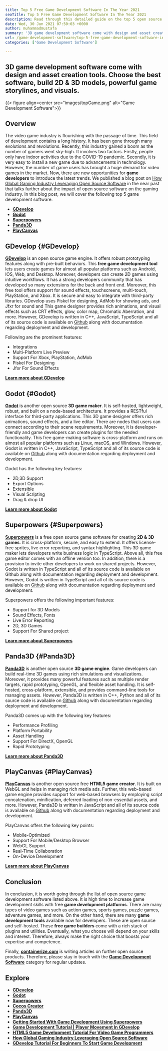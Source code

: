 ```yaml
---
title: Top 5 Free Game Development Software In The Year 2021
seoTitle: Top 5 Free Game Development Software In The Year 2021
description: Read through this detailed guide on the top 5 open source game development software. All the software listed here are free, self-hosted, and extensible
date: Wed, 30 Jun 2021 07:50:03 +0000
author: muhammadmustafa
summary: '3D game development software come with design and asset creation tools. Choose the best software, build 2D &amp; 3D models, powerful game storylines, and visuals.'
url: /game-development-software/top-5-free-game-development-software-in-the-year-2021/
categories: ['Game Development Software']

---
```

## 3D game development software come with design and asset creation tools. Choose the best software, build 2D & 3D models, powerful game storylines, and visuals.

{{< figure align=center src="images/topGame.png" alt="Game Development Software">}}  

## **Overview**

The video game industry is flourishing with the passage of time. This field of development contains a long history. It has been gone through many evolutions and revolutions. Recently, this industry gained a boom as the number of gamers went sky-high. It involves two factors. Firstly, people only have indoor activities due to the COVID-19 pandemic. Secondly, it is very easy to install a new game due to advancements in technology. However, the number of game users has brought a huge demand for video games in the market. Now, there are new opportunities for **game developers** to introduce the latest trends. We published a blog post on [How Global Gaming Industry Leveraging Open Source Software][1] in the near past that talks further about the impact of open source software on the gaming industry. In this blog post, we will cover the following top 5 game development software. 

  * **[GDevelop][2]**
  * **[Godot][3]**
  * **[Superpowers][4]**
  * **[Panda3D][5]**
  * **[PlayCanvas][6]**

## GDevelop {#GDevelop}

**[GDevelop][7]** is an open source game engine. It offers robust prototyping features along with pre-built behaviors. This **free game development tool** lets users create games for almost all popular platforms such as Android, IOS, Web, and Desktop. Moreover, developers can create 2D games using intuitive workflows. It has a strong developers community that has developed so many extensions for the back and front end. Moreover, this free tool offers support for sound effects, touchscreens, multi-touch, PlayStation, and Xbox. It is secure and easy to integrate with third-party libraries. GDevelop uses Piskel for designing, AdMob for showing ads, and Jfxr for sound and This game designer provides rich animations, and visual effects such as CRT effects, glow, color map, Chromatic Aberration, and more. However, GDevelop is written in C++, JavaScript, TypeScript and all of its source code is available on [Github][8] along with documentation regarding deployment and development.

Following are the prominent features:

  * Integrations
  * Multi-Platform Live Preview
  * Support For Xbox, PlayStation, AdMob
  * Piskel For Designing
  * Jfxr For Sound Effects

**[Learn more about GDevelop][9]**

## Godot {#Godot}

**[Godot][10]** is another open source **3D game maker**. It is self-hosted, lightweight, robust, and built on a node-based architecture. It provides a RESTful interface for third-party applications. This 3D game designer offers rich animations, sound effects, and a live editor. There are nodes that users can connect according to their scene requirements. Moreover, it is developer-friendly and game developers can create plugins for the needed functionality. This free game-making software is cross-platform and runs on almost all popular platforms such as Linux, macOS, and Windows. However, Godot is written in C++, JavaScript, TypeScript and all of its source code is available on [Github][11] along with documentation regarding deployment and development.

Godot has the following key features:

  * 2D,3D Support
  * Export Options
  * Extensible
  * Visual Scripting
  * Drag & drop UI

**[Learn more about Godot][12]**

## Superpowers {#Superpowers}

**[Superpowers][13]** is a free open source game software for creating **2D & 3D games**. It is cross-platform, secure, and easy to extend. It offers license-free sprites, live error reporting, and syntax highlighting. This 3D game maker lets developers write business logic in TypeScript. Above all, this free game editor comes with an offline version too. In addition, there is a provision to invite other developers to work on shared projects. However, Godot is written in TypeScript and all of its source code is available on Github along with documentation regarding deployment and development. However, Godot is written in TypeScript and all of its source code is available on [Github][14] along with documentation regarding deployment and development.

Superpowers offers the following important features:

  * Support for 3D Models
  * Sound Effects, Fonts
  * Live Error Reporting
  * 2D, 3D Games
  * Support For Shared project

**[Learn more about Superpowers][15]**

## Panda3D {#Panda3D}

**[Panda3D][16]** is another open source **3D game engine**. Game developers can build real-time 3D games using rich simulations and visualizations. Moreover, it provides many powerful features such as multiple render targets, rapid prototyping, OpenGL, and flexible asset handling. It is self-hosted, cross-platform, extensible, and provides command-line tools for managing assets. However, Panda3D is written in C++, Python and all of its source code is available on [Github][17] along with documentation regarding deployment and development.

Panda3D comes up with the following key features:

  * Performance Profiling
  * Platform Portability
  * Asset Handling
  * Support For DirectX, OpenGL
  * Rapid Prototyping

[**Learn more about Panda3D**][18]

## PlayCanvas {#PlayCanvas}

**[PlayCanvas][19]** is another open source free **HTML5 game creator**. It is built on WebGL and helps in managing rich media ads. Further, this web-based game engine provides support for web-based browsers by employing script concatenation, minification, deferred loading of non-essential assets, and more. However, Panda3D is written in JavaScript and all of its source code is available on [Github][20] along with documentation regarding deployment and development.

PlayCanvas offers the following key points:

  * Mobile-Optimized
  * Support For Mobile/Desktop Browser
  * WebGL Support
  * Real-Time Collaboration
  * On-Device Development

**[Learn more about PlayCanvas][21]**

## Conclusion

In conclusion, it is worth going through the list of open source game development software listed above. It is high time to increase game development skills with free **game development platforms**. There are many types of video games such as action games, sports games, puzzle games, adventure games, and more. On the other hand, there are many **game development tools** available now for developers. These are open source and self-hosted. These **free game builders** come with a rich stack of plugins and utilities. Eventually, what you choose will depend on your skills and interest. Therefore, always make the right choice that boosts your expertise and competence.

Finally, [**containerize.com**][22] is writing articles on further open source products. Therefore, please stay in touch with the [**Game Development Software**][23] category for regular updates.

## Explore

  * **[GDevelop][7]**
  * **[Godot][10]**
  * **[Superpowers][13]**
  * **[Cocos Creator][24]**
  * **[Panda3D][16]**
  * **[PlayCanvas][19]**
  * **[Getting Started With Game Development Using Superpowers][25]**
  * **[Game Development Tutorial | Player Movement In GDevelop][26]**
  * **[HTML5 Game Development Tutorial For Video Game Programmers][27]**
  * **[How Global Gaming Industry Leveraging Open Source Software][1]**
  * **[GDevelop Tutorial For Beginners To Start Game Development][28]**

 [1]: https://blog.containerize.com/2021/05/07/how-global-gaming-industry-leveraging-open-source-software/
 [2]: #GDevelop
 [3]: #Godot
 [4]: #Superpowers
 [5]: #Panda3D
 [6]: #PlayCanvas
 [7]: https://products.containerize.com/game-development-software/gdevelop/
 [8]: https://github.com/4ian/GDevelop
 [9]: https://gdevelop-app.com/
 [10]: https://products.containerize.com/game-development-software/godot/
 [11]: https://github.com/godotengine/godot
 [12]: https://godotengine.org/
 [13]: https://products.containerize.com/game-development-software/superpowers/
 [14]: https://github.com/superpowers/superpowers-core
 [15]: http://superpowers-html5.com/index.en.html
 [16]: https://products.containerize.com/game-development-software/panda3d/
 [17]: https://github.com/panda3d/panda3d
 [18]: https://www.panda3d.org/
 [19]: https://products.containerize.com/game-development-software/playcanvas/
 [20]: https://github.com/playcanvas/engine
 [21]: https://playcanvas.com/
 [22]: https://www.containerize.com/
 [23]: https://products.containerize.com/game-development-software/
 [24]: https://products.containerize.com/game-development-software/cocos-creator/
 [25]: https://blog.containerize.com/2021/06/04/superpowers-animation-getting-started-with-game-development/
 [26]: https://blog.containerize.com/2021/05/28/game-development-tutorial-player-movement-in-gdevelop/
 [27]: https://blog.containerize.com/2021/05/19/html5-game-development-tutorial-for-video-game-programmers/
 [28]: https://blog.containerize.com/2021/05/05/gdevelop-tutorial-for-beginners-to-start-game-development/